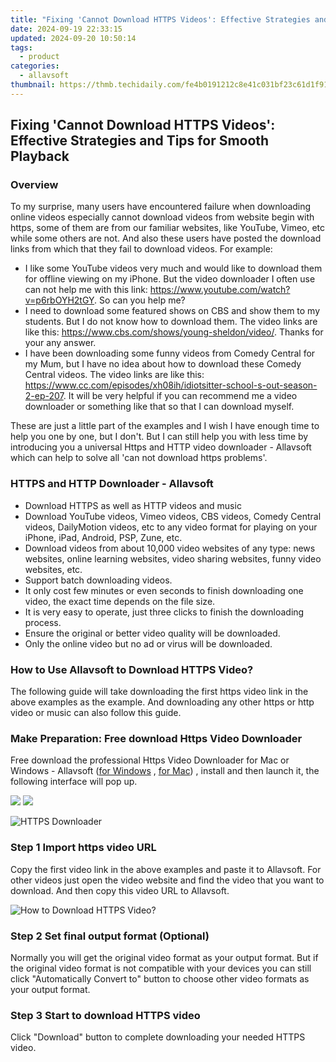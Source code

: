 ```yaml
---
title: "Fixing 'Cannot Download HTTPS Videos': Effective Strategies and Tips for Smooth Playback"
date: 2024-09-19 22:33:15
updated: 2024-09-20 10:50:14
tags:
  - product
categories:
  - allavsoft
thumbnail: https://thmb.techidaily.com/fe4b0191212c8e41c031bf23c61d1f9123e35ac3bb319d7b6d127b4e0747eef8.jpg
---
```


## Fixing 'Cannot Download HTTPS Videos': Effective Strategies and Tips for Smooth Playback

### Overview

To my surprise, many users have encountered failure when downloading online videos especially cannot download videos from website begin with https, some of them are from our familiar websites, like YouTube, Vimeo, etc while some others are not. And also these users have posted the download links from which that they fail to download videos. For example:

* I like some YouTube videos very much and would like to download them for offline viewing on my iPhone. But the video downloader I often use can not help me with this link: <https://www.youtube.com/watch?v=p6rbOYH2tGY>. So can you help me?
* I need to download some featured shows on CBS and show them to my students. But I do not know how to download them. The video links are like this: <https://www.cbs.com/shows/young-sheldon/video/>. Thanks for your any answer.
* I have been downloading some funny videos from Comedy Central for my Mum, but I have no idea about how to download these Comedy Central videos. The video links are like this: <https://www.cc.com/episodes/xh08ih/idiotsitter-school-s-out-season-2-ep-207>. It will be very helpful if you can recommend me a video downloader or something like that so that I can download myself.

These are just a little part of the examples and I wish I have enough time to help you one by one, but I don't. But I can still help you with less time by introducing you a universal Https and HTTP video downloader - Allavsoft which can help to solve all 'can not download https problems'.

### HTTPS and HTTP Downloader - Allavsoft

* Download HTTPS as well as HTTP videos and music
* Download YouTube videos, Vimeo videos, CBS videos, Comedy Central videos, DailyMotion videos, etc to any video format for playing on your iPhone, iPad, Android, PSP, Zune, etc.
* Download videos from about 10,000 video websites of any type: news websites, online learning websites, video sharing websites, funny video websites, etc.
* Support batch downloading videos.
* It only cost few minutes or even seconds to finish downloading one video, the exact time depends on the file size.
* It is very easy to operate, just three clicks to finish the downloading process.
* Ensure the original or better video quality will be downloaded.
* Only the online video but no ad or virus will be downloaded.

### How to Use Allavsoft to Download HTTPS Video?

The following guide will take downloading the first https video link in the above examples as the example. And downloading any other https or http video or music can also follow this guide.

### Make Preparation: Free download Https Video Downloader

Free download the professional Https Video Downloader for Mac or Windows - Allavsoft ([for Windows](https://tools.techidaily.com/allavsoft/products/) , [for Mac](https://tools.techidaily.com/allavsoft/products/)) , install and then launch it, the following interface will pop up.

[![](https://www.allavsoft.com/how-to/../images/how-to/free-download-win.jpg)](https://tools.techidaily.com/allavsoft/products/) [![](https://www.allavsoft.com/how-to/../images/how-to/free-download-mac.jpg)](https://tools.techidaily.com/allavsoft/products/)

![HTTPS Downloader](https://www.allavsoft.com/how-to/../images/allavsoft/screen-shot-600.jpg)

### Step 1 Import https video URL

Copy the first video link in the above examples and paste it to Allavsoft. For other videos just open the video website and find the video that you want to download. And then copy this video URL to Allavsoft.

![How to Download HTTPS Video?](https://www.allavsoft.com/how-to/../images/how-to/download-rtmp-video/download-rtmp-video.jpg)

### Step 2 Set final output format (Optional)

Normally you will get the original video format as your output format. But if the original video format is not compatible with your devices you can still click "Automatically Convert to" button to choose other video formats as your output format.

### Step 3 Start to download HTTPS video

Click "Download" button to complete downloading your needed HTTPS video.

<ins class="adsbygoogle"
     style="display:block"
     data-ad-format="autorelaxed"
     data-ad-client="ca-pub-7571918770474297"
     data-ad-slot="1223367746"></ins>



<ins class="adsbygoogle"
     style="display:block"
     data-ad-client="ca-pub-7571918770474297"
     data-ad-slot="8358498916"
     data-ad-format="auto"
     data-full-width-responsive="true"></ins>
